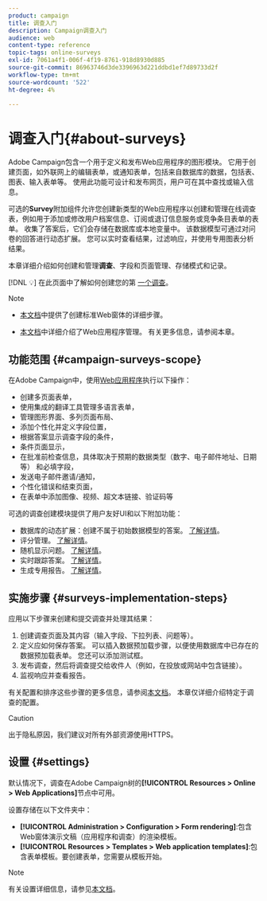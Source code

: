 ```yaml
---
product: campaign
title: 调查入门
description: Campaign调查入门
audience: web
content-type: reference
topic-tags: online-surveys
exl-id: 7061a4f1-006f-4f19-8761-918d8930d885
source-git-commit: 86963746d3de3396963d221ddbd1ef7d89733d2f
workflow-type: tm+mt
source-wordcount: '522'
ht-degree: 4%

---
```


# 调查入门{#about-surveys}

Adobe Campaign包含一个用于定义和发布Web应用程序的图形模块。 它用于创建页面，如外联网上的编辑表单，或通知表单，包括来自数据库的数据，包括表、图表、输入表单等。 使用此功能可设计和发布网页，用户可在其中查找或输入信息。

可选的&#x200B;**Survey**&#x200B;附加组件允许您创建新类型的Web应用程序以创建和管理在线调查表，例如用于添加或修改用户档案信息、订阅或退订信息服务或竞争条目表单的表单。 收集了答案后，它们会存储在数据库或本地变量中。 该数据模型可通过对问卷的回答进行动态扩展。 您可以实时查看结果，过滤响应，并使用专用图表分析结果。

本章详细介绍如何创建和管理&#x200B;**调查**、字段和页面管理、存储模式和记录。

[!DNL :bulb:] 在此页面中了解如何创建您的第 [一个调查](getting-started-with-surveys.md)。

>[!NOTE]
>
>* [本文档](../../web/using/about-web-forms.md)中提供了创建标准Web窗体的详细步骤。
   >
   >
* [本文档](../../web/using/about-web-applications.md)中详细介绍了Web应用程序管理。 有关更多信息，请参阅本章。


## 功能范围 {#campaign-surveys-scope}

在Adobe Campaign中，使用[Web应用程序](../../web/using/about-web-forms.md)执行以下操作：

* 创建多页面表单，
* 使用集成的翻译工具管理多语言表单，
* 管理图形界面、多列页面布局、
* 添加个性化并定义字段位置，
* 根据答案显示调查字段的条件，
* 条件页面显示，
* 在批准前检查信息，具体取决于预期的数据类型（数字、电子邮件地址、日期等） 和必填字段，
* 发送电子邮件邀请/通知，
* 个性化错误和结束页面，
* 在表单中添加图像、视频、超文本链接、验证码等

可选的调查创建模块提供了用户友好UI和以下附加功能：

* 数据库的动态扩展：创建不属于初始数据模型的答案。 [了解详情](../../surveys/using/managing-answers.md#storing-collected-answers)。
* 评分管理。 [了解详情](../../surveys/using/managing-answers.md#score-management)。
* 随机显示问题。 [了解详情](../../surveys/using/building-a-survey.md#adding-questions)。
* 实时跟踪答案。 [了解详情](../../surveys/using/publish--track-and-use-collected-data.md#response-tracking)。
* 生成专用报告。 [了解详情](../../surveys/using/publish--track-and-use-collected-data.md#reports-on-surveys)。


## 实施步骤 {#surveys-implementation-steps}

应用以下步骤来创建和提交调查并处理其结果：

1. 创建调查页面及其内容（输入字段、下拉列表、问题等）。
1. 定义应如何保存答案。 可以插入数据预加载步骤，以便使用数据库中已存在的数据预加载表单。 您还可以添加测试框。
1. 发布调查，然后将调查提交给收件人（例如，在投放或网站中包含链接）。
1. 监视响应并查看报告。

有关配置和排序这些步骤的更多信息，请参阅[本文档](../../web/using/about-web-forms.md)。 本章仅详细介绍特定于调查的配置。

>[!CAUTION]
>
>出于隐私原因，我们建议对所有外部资源使用HTTPS。

## 设置 {#settings}

默认情况下，调查在Adobe Campaign树的&#x200B;**[!UICONTROL Resources > Online > Web Applications]**&#x200B;节点中可用。

设置存储在以下文件夹中：

* **[!UICONTROL Administration > Configuration > Form rendering]**:包含Web窗体演示文稿（应用程序和调查）的渲染模板。
* **[!UICONTROL Resources > Templates > Web application templates]**:包含表单模板。要创建表单，您需要从模板开始。

>[!NOTE]
>
>有关设置详细信息，请参见[本文档](../../web/using/about-web-forms.md)。
